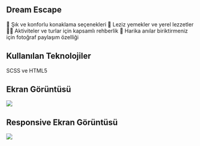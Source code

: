 
<h2>Dream Escape</h2>

🏡 Şık ve konforlu konaklama seçenekleri
🍹 Leziz yemekler ve yerel lezzetler
🏄‍♀️ Aktiviteler ve turlar için kapsamlı rehberlik
📸 Harika anılar biriktirmeniz için fotoğraf paylaşım özelliği

<h2>Kullanılan Teknolojiler</h2>

SCSS ve HTML5

<h2>Ekran Görüntüsü</h2>

![](ozdeniz-tour.gif)

<h2>Responsive Ekran Görüntüsü</h2>

![](responsive.gif)